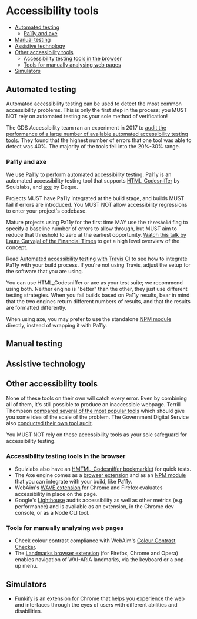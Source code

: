 # Accessibility tools

- [Automated testing](#automated-testing)
  - [Pa11y and axe](#pa11y-and-axe)
- [Manual testing](#manual-testing)
- [Assistive technology](#assistive-technology)
- [Other accessibility tools](#other-accessibility-tools)
  - [Accessibility testing tools in the browser](accessibility-testing-tools-in-the-browser)
  - [Tools for manually analysing web pages](tools-for-manually-analysing-web-pages)
- [Simulators](#simulators)

## Automated testing

Automated accessibility testing can be used to detect the most common accessibility problems. This is only the first step in the process; you MUST NOT rely on automated testing as your sole method of verification! 

The GDS Accessibility team ran an experiment in 2017 to [audit the performance of a large number of available automated accessibility testing tools](https://accessibility.blog.gov.uk/2017/02/24/what-we-found-when-we-tested-tools-on-the-worlds-least-accessible-webpage/). They found that the highest number of errors that one tool was able to detect was 40%. The majority of the tools fell into the 20%-30% range. 


### Pa11y and axe

We use [Pa11y](http://pa11y.org/) to perform automated accessibility testing. Pa11y is an automated accessibility testing tool that supports [HTML_Codesniffer](https://squizlabs.github.io/HTML_CodeSniffer/) by Squizlabs, and [axe](https://www.deque.com/axe/) by Deque. 

Projects MUST have Pa11y integrated at the build stage, and builds MUST fail if errors are introduced. You MUST NOT allow accessibility regressions to enter your project's codebase. 

Mature projects using Pa11y for the first time MAY use the `threshold` flag to specify a baseline number of errors to allow through, but MUST aim to reduce that threshold to zero at the earliest opportunity. [Watch this talk by Laura Carvajal of the Financial Times](https://www.youtube.com/watch?v=H4FzW9oFObs) to get a high level overview of the concept. 

Read [Automated accessibility testing with Travis CI](http://cruft.io/posts/automated-accessibility-testing-node-travis-ci-pa11y/) to see how to integrate Pa11y with your build process. If you're not using Travis, adjust the setup for the software that you are using. 

You can use HTML_Codesniffer or axe as your test suite; we recommend using both. Neither engine is "better" than the other, they just use different testing strategies. When you fail builds based on Pa11y results, bear in mind that the two engines return different numbers of results, and that the results are formatted differently. 

When using axe, you may prefer to use the standalone [NPM module](https://github.com/dequelabs/axe-core) directly, instead of wrapping it with Pa11y. 


## Manual testing


## Assistive technology


## Other accessibility tools

None of these tools on their own will catch every error. Even by combining all of them, it's still possible to produce an inaccessible webpage. Terrill Thompson [compared several of the most popular tools](http://terrillthompson.com/blog/730) which should give you some idea of the scale of the problem. The Government Digital Service also [conducted their own tool audit](https://accessibility.blog.gov.uk/2017/02/24/what-we-found-when-we-tested-tools-on-the-worlds-least-accessible-webpage/). 

You MUST NOT rely on these accessibility tools as your sole safeguard for accessibility testing.


### Accessibility testing tools in the browser

- Squizlabs also have an [HMTML_Codesniffer bookmarklet](https://squizlabs.github.io/HTML_CodeSniffer/) for quick tests. 
- The Axe engine comes as a [browser extension](https://www.deque.com/axe/) and as an [NPM module](https://github.com/dequelabs/axe-core) that you can integrate with your build, like Pa11y. 
- WebAim's [WAVE extension](https://wave.webaim.org/extension/) for Chrome and Firefox evaluates accessibility in place on the page. 
- Google's [Lighthouse](https://developers.google.com/web/tools/lighthouse/) audits accessibility as well as other metrics (e.g. performance) and is available as an extension, in the Chrome dev console, or as a Node CLI tool. 


### Tools for manually analysing web pages

- Check colour contrast compliance with WebAim's [Colour Contrast Checker](https://webaim.org/resources/contrastchecker/).
- The [Landmarks browser extension](http://matatk.agrip.org.uk/landmarks/) (for Firefox, Chrome and Opera) enables navigation of WAI-ARIA landmarks, via the keyboard or a pop-up menu.


## Simulators

- [Funkify](http://www.funkify.org/) is an extension for Chrome that helps you experience the web and interfaces through the eyes of users with different abilities and disabilities.













